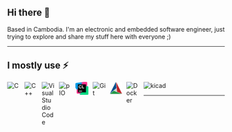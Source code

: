 ## Hi there 👋

Based in Cambodia. I'm an electronic and embedded software engineer, just trying to explore and share my stuff here with everyone ;)

<!--
**0x1iii1ii/0x1iii1ii** is a ✨ _special_ ✨ repository because its `README.md` (this file) appears on your GitHub profile.

Here are some ideas to get you started:

- 🔭 I’m currently working on ...
- 🌱 I’m currently learning ...
- 👯 I’m looking to collaborate on ...
- 🤔 I’m looking for help with ...
- 💬 Ask me about ...
- 📫 How to reach me: ...
- 😄 Pronouns: ...
- ⚡ Fun fact: ...
-->
---
## I mostly use ⚡

<img align="left" alt="C" width="30px" src="https://img.icons8.com/fluency/48/c-programming.png" style="padding-right:10px;" />
<img align="left" alt="C++" width="30px" src="https://img.icons8.com/color/48/c-plus-plus-logo.png" style="padding-right:10px;" />
<img align="left" alt="Visual Studio Code" width="30px" src="https://img.icons8.com/color/48/visual-studio-code-2019.png" style="padding-right:10px;" />
<img align="left" alt="pIO" width="28px" src="https://upload.wikimedia.org/wikipedia/commons/c/cd/PlatformIO_logo.svg" style="padding-right:10px;" />
<img align="left" alt="Clion" width="30px" src="https://github.com/devicons/devicon/blob/master/icons/clion/clion-original.svg" style="padding-right:10px;" />
<img align="left" alt="Git" width="30px" src="https://cdn.jsdelivr.net/gh/devicons/devicon/icons/git/git-original.svg" style="padding-right:10px;" />
<img align="left" alt="Cmake" width="28px" src="https://github.com/devicons/devicon/blob/master/icons/cmake/cmake-original.svg" style="padding-right:10px;" />
<img align="left" alt="Docker" width="30px" src="https://img.icons8.com/fluency/48/docker.png" style="padding-right:10px;" />
<img align="left" alt="kicad" width="65px" src="https://upload.wikimedia.org/wikipedia/commons/5/59/KiCad-Logo.svg" style="padding-right:10px;" />

<br />

---
